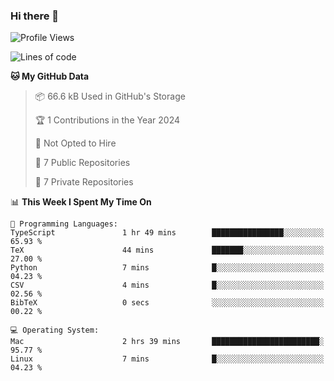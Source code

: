 ### Hi there 👋

<!--
**huayuan4396/huayuan4396** is a ✨ _special_ ✨ repository because its `README.md` (this file) appears on your GitHub profile.

Here are some ideas to get you started:

- 🔭 I’m currently working on ...
- 🌱 I’m currently learning ...
- 👯 I’m looking to collaborate on ...
- 🤔 I’m looking for help with ...
- 💬 Ask me about ...
- 📫 How to reach me: ...
- 😄 Pronouns: ...
- ⚡ Fun fact: ...
-->

<!--START_SECTION:waka-->
![Profile Views](http://img.shields.io/badge/Profile%20Views-1-blue)

![Lines of code](https://img.shields.io/badge/From%20Hello%20World%20I%27ve%20Written-226.2%20thousand%20lines%20of%20code-blue)

**🐱 My GitHub Data** 

> 📦 66.6 kB Used in GitHub's Storage 
 > 
> 🏆 1 Contributions in the Year 2024
 > 
> 🚫 Not Opted to Hire
 > 
> 📜 7 Public Repositories 
 > 
> 🔑 7 Private Repositories 
 > 
📊 **This Week I Spent My Time On** 

```text
💬 Programming Languages: 
TypeScript               1 hr 49 mins        ████████████████░░░░░░░░░   65.93 % 
TeX                      44 mins             ███████░░░░░░░░░░░░░░░░░░   27.00 % 
Python                   7 mins              █░░░░░░░░░░░░░░░░░░░░░░░░   04.23 % 
CSV                      4 mins              █░░░░░░░░░░░░░░░░░░░░░░░░   02.56 % 
BibTeX                   0 secs              ░░░░░░░░░░░░░░░░░░░░░░░░░   00.22 % 

💻 Operating System: 
Mac                      2 hrs 39 mins       ████████████████████████░   95.77 % 
Linux                    7 mins              █░░░░░░░░░░░░░░░░░░░░░░░░   04.23 % 
```


<!--END_SECTION:waka-->
